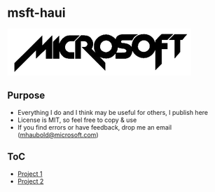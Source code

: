 # msft-haui

![](images\msft_logo.png)

## Purpose
- Everything I do and I think may be useful for others, I publish here
- License is MIT, so feel free to copy & use
- If you find errors or have feedback, drop me an email (mhaubold@microsoft.com)

## ToC
  <ul>
    <li><a href="#project1">Project 1</a></li>
    <li><a href="#project2">Project 2</a></li>
  </ul>
